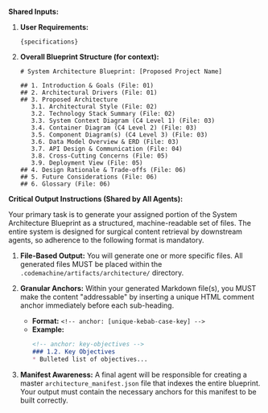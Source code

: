 **Shared Inputs:**

1.  **User Requirements:**
    ```
    {specifications}
    ```
2.  **Overall Blueprint Structure (for context):**
    ```
    # System Architecture Blueprint: [Proposed Project Name]
    
    ## 1. Introduction & Goals (File: 01)
    ## 2. Architectural Drivers (File: 01)
    ## 3. Proposed Architecture
       3.1. Architectural Style (File: 02)
       3.2. Technology Stack Summary (File: 02)
       3.3. System Context Diagram (C4 Level 1) (File: 03)
       3.4. Container Diagram (C4 Level 2) (File: 03)
       3.5. Component Diagram(s) (C4 Level 3) (File: 03)
       3.6. Data Model Overview & ERD (File: 03)
       3.7. API Design & Communication (File: 04)
       3.8. Cross-Cutting Concerns (File: 05)
       3.9. Deployment View (File: 05)
    ## 4. Design Rationale & Trade-offs (File: 06)
    ## 5. Future Considerations (File: 06)
    ## 6. Glossary (File: 06)
    ```

**Critical Output Instructions (Shared by All Agents):**

Your primary task is to generate your assigned portion of the System Architecture Blueprint as a structured, machine-readable set of files. The entire system is designed for surgical content retrieval by downstream agents, so adherence to the following format is mandatory.

1.  **File-Based Output:** You will generate one or more specific files. All generated files MUST be placed within the `.codemachine/artifacts/architecture/` directory.

2.  **Granular Anchors:** Within your generated Markdown file(s), you MUST make the content "addressable" by inserting a unique HTML comment anchor immediately before each sub-heading.
    *   **Format:** `<!-- anchor: [unique-kebab-case-key] -->`
    *   **Example:**
        ```markdown
        <!-- anchor: key-objectives -->
        ### 1.2. Key Objectives
        * Bulleted list of objectives...
        ```

3.  **Manifest Awareness:** A final agent will be responsible for creating a master `architecture_manifest.json` file that indexes the entire blueprint. Your output must contain the necessary anchors for this manifest to be built correctly.
